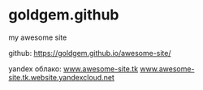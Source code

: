 # goldgem.github
my awesome site

github: https://goldgem.github.io/awesome-site/


yandex облако: www.awesome-site.tk
               www.awesome-site.tk.website.yandexcloud.net

